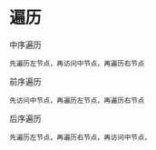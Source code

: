 # 遍历

中序遍历

    先遍历左节点，再访问中节点，再遍历右节点

前序遍历

    先访问中节点，再遍历左节点，再遍历右节点

后序遍历

    先遍历左节点，再遍历右节点，再访问中节点，